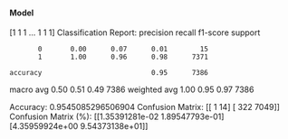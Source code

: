 #### Model
[1 1 1 ... 1 1 1]
Classification Report:
              precision    recall  f1-score   support

           0       0.00      0.07      0.01        15
           1       1.00      0.96      0.98      7371

    accuracy                           0.95      7386
   macro avg       0.50      0.51      0.49      7386
weighted avg       1.00      0.95      0.97      7386

Accuracy: 0.9545085296506904
Confusion Matrix:
[[   1   14]
 [ 322 7049]]
Confusion Matrix (%):
[[1.35391281e-02 1.89547793e-01]
 [4.35959924e+00 9.54373138e+01]]
